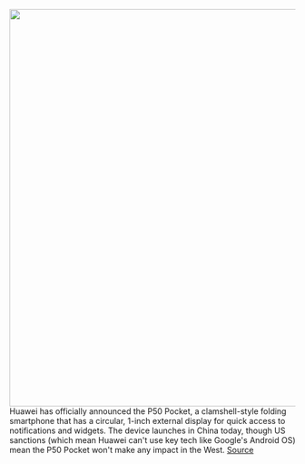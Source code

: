 <img src='https://cdn.vox-cdn.com/thumbor/7S3cWcpH7rqBCeEx2gJl-s2PPSI=/0x0:1920x631/1200x0/filters:focal(0x0:1920x631):no_upscale()/cdn.vox-cdn.com/uploads/chorus_asset/file/23122379/p502.png' width='700px' /><br/>
Huawei has officially announced the P50 Pocket, a clamshell-style folding smartphone that has a circular, 1-inch external display for quick access to notifications and widgets. The device launches in China today, though US sanctions (which mean Huawei can't use key tech like Google's Android OS) mean the P50 Pocket won't make any impact in the West.
<a href='https://www.theverge.com/2021/12/23/22851418/huawei-pocket-p50-foldable-clamshell-phone-specs-features'> Source <a/>